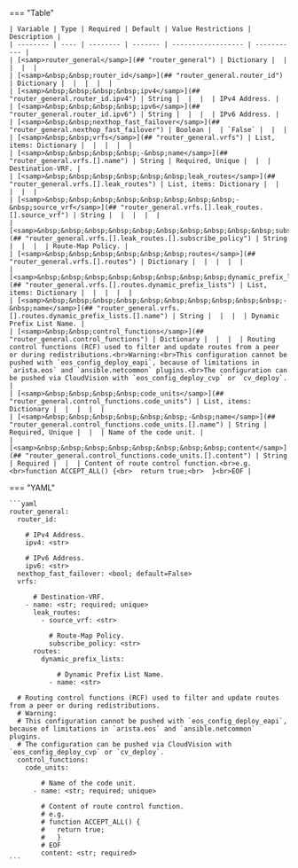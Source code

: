 <!--
  ~ Copyright (c) 2025 Arista Networks, Inc.
  ~ Use of this source code is governed by the Apache License 2.0
  ~ that can be found in the LICENSE file.
  -->
=== "Table"

    | Variable | Type | Required | Default | Value Restrictions | Description |
    | -------- | ---- | -------- | ------- | ------------------ | ----------- |
    | [<samp>router_general</samp>](## "router_general") | Dictionary |  |  |  |  |
    | [<samp>&nbsp;&nbsp;router_id</samp>](## "router_general.router_id") | Dictionary |  |  |  |  |
    | [<samp>&nbsp;&nbsp;&nbsp;&nbsp;ipv4</samp>](## "router_general.router_id.ipv4") | String |  |  |  | IPv4 Address. |
    | [<samp>&nbsp;&nbsp;&nbsp;&nbsp;ipv6</samp>](## "router_general.router_id.ipv6") | String |  |  |  | IPv6 Address. |
    | [<samp>&nbsp;&nbsp;nexthop_fast_failover</samp>](## "router_general.nexthop_fast_failover") | Boolean |  | `False` |  |  |
    | [<samp>&nbsp;&nbsp;vrfs</samp>](## "router_general.vrfs") | List, items: Dictionary |  |  |  |  |
    | [<samp>&nbsp;&nbsp;&nbsp;&nbsp;-&nbsp;name</samp>](## "router_general.vrfs.[].name") | String | Required, Unique |  |  | Destination-VRF. |
    | [<samp>&nbsp;&nbsp;&nbsp;&nbsp;&nbsp;&nbsp;leak_routes</samp>](## "router_general.vrfs.[].leak_routes") | List, items: Dictionary |  |  |  |  |
    | [<samp>&nbsp;&nbsp;&nbsp;&nbsp;&nbsp;&nbsp;&nbsp;&nbsp;-&nbsp;source_vrf</samp>](## "router_general.vrfs.[].leak_routes.[].source_vrf") | String |  |  |  |  |
    | [<samp>&nbsp;&nbsp;&nbsp;&nbsp;&nbsp;&nbsp;&nbsp;&nbsp;&nbsp;&nbsp;subscribe_policy</samp>](## "router_general.vrfs.[].leak_routes.[].subscribe_policy") | String |  |  |  | Route-Map Policy. |
    | [<samp>&nbsp;&nbsp;&nbsp;&nbsp;&nbsp;&nbsp;routes</samp>](## "router_general.vrfs.[].routes") | Dictionary |  |  |  |  |
    | [<samp>&nbsp;&nbsp;&nbsp;&nbsp;&nbsp;&nbsp;&nbsp;&nbsp;dynamic_prefix_lists</samp>](## "router_general.vrfs.[].routes.dynamic_prefix_lists") | List, items: Dictionary |  |  |  |  |
    | [<samp>&nbsp;&nbsp;&nbsp;&nbsp;&nbsp;&nbsp;&nbsp;&nbsp;&nbsp;&nbsp;-&nbsp;name</samp>](## "router_general.vrfs.[].routes.dynamic_prefix_lists.[].name") | String |  |  |  | Dynamic Prefix List Name. |
    | [<samp>&nbsp;&nbsp;control_functions</samp>](## "router_general.control_functions") | Dictionary |  |  |  | Routing control functions (RCF) used to filter and update routes from a peer or during redistributions.<br>Warning:<br>This configuration cannot be pushed with `eos_config_deploy_eapi`, because of limitations in `arista.eos` and `ansible.netcommon` plugins.<br>The configuration can be pushed via CloudVision with `eos_config_deploy_cvp` or `cv_deploy`. |
    | [<samp>&nbsp;&nbsp;&nbsp;&nbsp;code_units</samp>](## "router_general.control_functions.code_units") | List, items: Dictionary |  |  |  |  |
    | [<samp>&nbsp;&nbsp;&nbsp;&nbsp;&nbsp;&nbsp;-&nbsp;name</samp>](## "router_general.control_functions.code_units.[].name") | String | Required, Unique |  |  | Name of the code unit. |
    | [<samp>&nbsp;&nbsp;&nbsp;&nbsp;&nbsp;&nbsp;&nbsp;&nbsp;content</samp>](## "router_general.control_functions.code_units.[].content") | String | Required |  |  | Content of route control function.<br>e.g.<br>function ACCEPT_ALL() {<br>  return true;<br>  }<br>EOF |

=== "YAML"

    ```yaml
    router_general:
      router_id:

        # IPv4 Address.
        ipv4: <str>

        # IPv6 Address.
        ipv6: <str>
      nexthop_fast_failover: <bool; default=False>
      vrfs:

          # Destination-VRF.
        - name: <str; required; unique>
          leak_routes:
            - source_vrf: <str>

              # Route-Map Policy.
              subscribe_policy: <str>
          routes:
            dynamic_prefix_lists:

                # Dynamic Prefix List Name.
              - name: <str>

      # Routing control functions (RCF) used to filter and update routes from a peer or during redistributions.
      # Warning:
      # This configuration cannot be pushed with `eos_config_deploy_eapi`, because of limitations in `arista.eos` and `ansible.netcommon` plugins.
      # The configuration can be pushed via CloudVision with `eos_config_deploy_cvp` or `cv_deploy`.
      control_functions:
        code_units:

            # Name of the code unit.
          - name: <str; required; unique>

            # Content of route control function.
            # e.g.
            # function ACCEPT_ALL() {
            #   return true;
            #   }
            # EOF
            content: <str; required>
    ```
